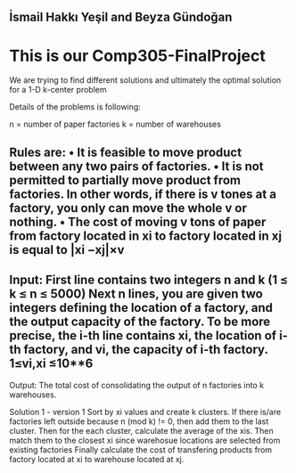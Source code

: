 ## İsmail Hakkı Yeşil and Beyza Gündoğan

# This is our Comp305-FinalProject

We are trying to find different solutions and ultimately the optimal solution for a 1-D k-center problem

Details of the problems is following:

n = number of paper factories
k = number of warehouses

Rules are:
• It is feasible to move product between any two pairs of factories.
• It is not permitted to partially move product from factories. In other words, if
  there is v tones at a factory, you only can move the whole v or nothing.
• The cost of moving v tons of paper from factory located in xi to factory located
  in xj is equal to |xi −xj|×v
---------------------------------------------------------------------------------------------------------------------
Input:
First line contains two integers n and k (1 ≤ k ≤ n ≤ 5000)
Next n lines, you are given two integers defining the location of a factory, and the output capacity of the factory.
To be more precise, the i-th line contains xi, the location of i-th factory, and vi, the capacity of i-th factory.
1≤vi,xi ≤10**6
---------------------------------------------------------------------------------------------------------------------
Output:
The total cost of consolidating the output of n factories into k warehouses.

Solution 1 - version 1
  Sort by xi values and create k clusters. If there is/are factories left outside because n (mod k) != 0, then add them to the last cluster.
  Then for the each cluster, calculate the average of the xis. Then match them to the closest xi since warehosue locations are selected from existing factories
  Finally calculate the cost of transfering products from factory located at xi to warehouse located at xj.
